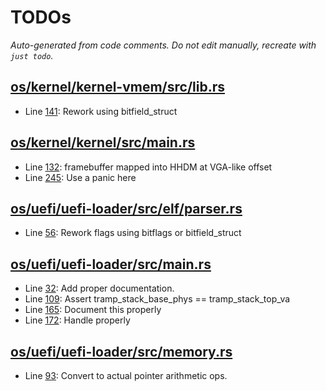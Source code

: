 # TODOs

_Auto-generated from code comments. Do not edit manually, recreate with `just todo`._

## [os/kernel/kernel-vmem/src/lib.rs](./os/kernel/kernel-vmem/src/lib.rs)

- Line [141](./os/kernel/kernel-vmem/src/lib.rs#L141): Rework using bitfield_struct

## [os/kernel/kernel/src/main.rs](./os/kernel/kernel/src/main.rs)

- Line [132](./os/kernel/kernel/src/main.rs#L132): framebuffer mapped into HHDM at VGA-like offset
- Line [245](./os/kernel/kernel/src/main.rs#L245): Use a panic here

## [os/uefi/uefi-loader/src/elf/parser.rs](./os/uefi/uefi-loader/src/elf/parser.rs)

- Line [56](./os/uefi/uefi-loader/src/elf/parser.rs#L56): Rework flags using bitflags or bitfield_struct

## [os/uefi/uefi-loader/src/main.rs](./os/uefi/uefi-loader/src/main.rs)

- Line [32](./os/uefi/uefi-loader/src/main.rs#L32): Add proper documentation.
- Line [109](./os/uefi/uefi-loader/src/main.rs#L109): Assert tramp_stack_base_phys == tramp_stack_top_va
- Line [165](./os/uefi/uefi-loader/src/main.rs#L165): Document this properly
- Line [172](./os/uefi/uefi-loader/src/main.rs#L172): Handle properly

## [os/uefi/uefi-loader/src/memory.rs](./os/uefi/uefi-loader/src/memory.rs)

- Line [93](./os/uefi/uefi-loader/src/memory.rs#L93): Convert to actual pointer arithmetic ops.
